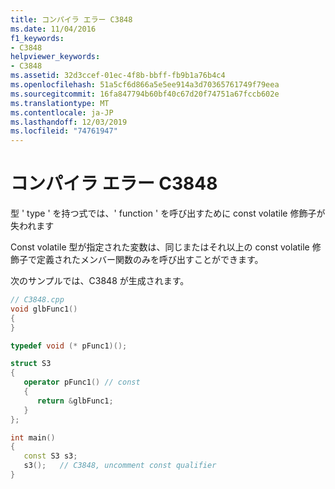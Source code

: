 ```yaml
---
title: コンパイラ エラー C3848
ms.date: 11/04/2016
f1_keywords:
- C3848
helpviewer_keywords:
- C3848
ms.assetid: 32d3ccef-01ec-4f8b-bbff-fb9b1a76b4c4
ms.openlocfilehash: 51a5cf6d866a5e5ee914a3d70365761749f79eea
ms.sourcegitcommit: 16fa847794b60bf40c67d20f74751a67fccb602e
ms.translationtype: MT
ms.contentlocale: ja-JP
ms.lasthandoff: 12/03/2019
ms.locfileid: "74761947"
---
```

# <a name="compiler-error-c3848"></a>コンパイラ エラー C3848

型 ' type ' を持つ式では、' function ' を呼び出すために const volatile 修飾子が失われます

Const volatile 型が指定された変数は、同じまたはそれ以上の const volatile 修飾子で定義されたメンバー関数のみを呼び出すことができます。

次のサンプルでは、C3848 が生成されます。

```cpp
// C3848.cpp
void glbFunc1()
{
}

typedef void (* pFunc1)();

struct S3
{
   operator pFunc1() // const
   {
      return &glbFunc1;
   }
};

int main()
{
   const S3 s3;
   s3();   // C3848, uncomment const qualifier
}
```
